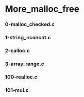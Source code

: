 # More_malloc_free

### 0-malloc_checked.c

### 1-string_nconcat.c

### 2-calloc.c

### 3-array_range.c

### 100-realloc.c

### 101-mul.c

